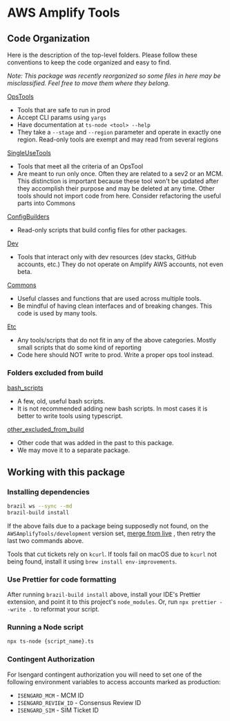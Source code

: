 # AWS Amplify Tools

## Code Organization
Here is the description of the top-level folders. Please follow these conventions to keep the code organized and easy to find. 

*Note: This package was recently reorganized so some files in here may be misclassified. Feel free to move them where they belong.*

[OpsTools](https://code.amazon.com/packages/AWSAmplifyTools/blobs/mainline/--/OpsTools)
- Tools that are safe to run in prod
- Accept CLI params using `yargs`
- Have documentation at `ts-node <tool> --help`
- They take a `--stage` and `--region` parameter and operate in exactly one region. Read-only tools are exempt and may read from several regions

[SingleUseTools](https://code.amazon.com/packages/AWSAmplifyTools/blobs/mainline/--/SingleUseTools)
- Tools that meet all the criteria of an OpsTool
- Are meant to run only once. Often they are related to a sev2 or an MCM. This distinction is important because these tool won't be updated after they accomplish their purpose and may be deleted at any time. 
Other tools should not import code from here. Consider refactoring the useful parts into Commons

[ConfigBuilders](https://code.amazon.com/packages/AWSAmplifyTools/blobs/mainline/--/ConfigBuilders)
- Read-only scripts that build config files for other packages.

[Dev](https://code.amazon.com/packages/AWSAmplifyTools/blobs/mainline/--/Dev)
- Tools that interact only with dev resources (dev stacks, GitHub accounts, etc.) They do not operate on Amplify AWS accounts, not even beta.

[Commons](https://code.amazon.com/packages/AWSAmplifyTools/blobs/mainline/--/Commons)
- Useful classes and functions that are used across multiple tools.
- Be mindful of having clean interfaces and of breaking changes. This code is used by many tools.

[Etc](https://code.amazon.com/packages/AWSAmplifyTools/blobs/mainline/--/Etc)
- Any tools/scripts that do not fit in any of the above categories. Mostly small scripts that do some kind of reporting
- Code here should NOT write to prod. Write a proper ops tool instead.

### Folders excluded from build

[bash_scripts](https://code.amazon.com/packages/AWSAmplifyTools/blobs/mainline/--/bash_scripts)
- A few, old, useful bash scripts. 
- It is not recommended adding new bash scripts. In most cases it is better to write tools using typescript.

[other_excluded_from_build](https://code.amazon.com/packages/AWSAmplifyTools/blobs/mainline/--/other_excluded_from_build)
- Other code that was added in the past to this package.
- We may move it to a separate package.

## Working with this package

### Installing dependencies

```bash
brazil ws --sync --md
brazil-build install
```

If the above fails due to a package being supposedly not found, on the `AWSAmplifyTools/development` version
set, [merge from live](https://build.amazon.com/merge#{%22destination%22:%22AWSAmplifyTools/development%22,%22options%22:{%22source%22:%22live%22,%22add%22:[]}})
, then retry the last two commands above.

Tools that cut tickets rely on `kcurl`. If tools fail on macOS due to `kcurl` not being found, install it using `brew install env-improvements`.

### Use Prettier for code formatting

After running `brazil-build install` above, install your IDE's Prettier extension, and point it to this
project's `node_modules`. Or, run `npx prettier --write .` to reformat your script.

### Running a Node script

```bash
npx ts-node {script_name}.ts
```

### Contingent Authorization

For Isengard contingent authorization you will need to set one of the following environment variables to access accounts marked as production:

- `ISENGARD_MCM` - MCM ID 
- `ISENGARD_REVIEW_ID` - Consensus Review ID 
- `ISENGARD_SIM` - SIM Ticket ID



